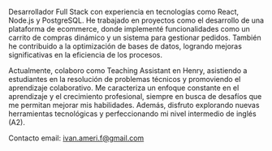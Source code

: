 Desarrollador Full Stack con experiencia en tecnologías como React, Node.js y PostgreSQL. He trabajado en proyectos como el desarrollo de una plataforma de ecommerce, donde implementé funcionalidades como un carrito de compras dinámico y un sistema para gestionar pedidos. También he contribuido a la optimización de bases de datos, logrando mejoras significativas en la eficiencia de los procesos.

Actualmente, colaboro como Teaching Assistant en Henry, asistiendo a estudiantes en la resolución de problemas técnicos y promoviendo el aprendizaje colaborativo. Me caracteriza un enfoque constante en el aprendizaje y el crecimiento profesional, siempre en busca de desafíos que me permitan mejorar mis habilidades. Además, disfruto explorando nuevas herramientas tecnológicas y perfeccionando mi nivel intermedio de inglés (A2).

Contacto
email: ivan.ameri.f@gmail.com
